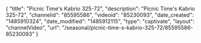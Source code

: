 {
    "title": "Picnic Time's Kabrio 325-72",
    "description": "Picnic Time's Kabrio 325-72",
    "channelid": "85595586",
    "videoid": "85230093",
    "date_created": "1485910324",
    "date_modified": "1485912115",
    "type": "captivate",
    "layout": "channelVideo",
    "url": "\/seasonal\/picnic-time-s-kabrio-325-72\/85595586-85230093"
}